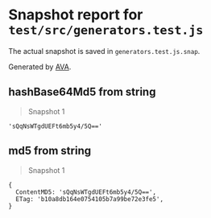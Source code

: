 # Snapshot report for `test/src/generators.test.js`

The actual snapshot is saved in `generators.test.js.snap`.

Generated by [AVA](https://avajs.dev).

## hashBase64Md5 from string

> Snapshot 1

    'sQqNsWTgdUEFt6mb5y4/5Q=='

## md5 from string

> Snapshot 1

    {
      ContentMD5: 'sQqNsWTgdUEFt6mb5y4/5Q==',
      ETag: 'b10a8db164e0754105b7a99be72e3fe5',
    }
